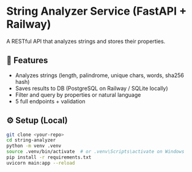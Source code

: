 # String Analyzer Service (FastAPI + Railway)

A RESTful API that analyzes strings and stores their properties.

## 🧩 Features
- Analyzes strings (length, palindrome, unique chars, words, sha256 hash)
- Saves results to DB (PostgreSQL on Railway / SQLite locally)
- Filter and query by properties or natural language
- 5 full endpoints + validation

## ⚙️ Setup (Local)
```bash
git clone <your-repo>
cd string-analyzer
python -m venv .venv
source .venv/bin/activate  # or .venv\Scripts\activate on Windows
pip install -r requirements.txt
uvicorn main:app --reload
